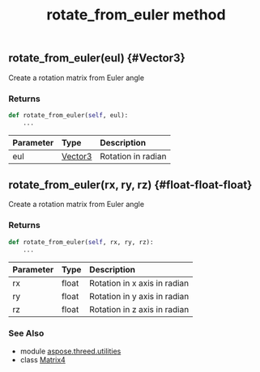 ﻿---
title: rotate_from_euler method
second_title: Aspose.3D for Python via .NET API References
description: 
type: docs
weight: 70
url: /python-net/aspose.threed.utilities/matrix4/rotate_from_euler/
is_root: false
---

## rotate_from_euler(eul) {#Vector3}

Create a rotation matrix from Euler angle

### Returns 





```python
def rotate_from_euler(self, eul):
    ...
```


| Parameter | Type | Description |
| :- | :- | :- |
| eul | [Vector3](/3d/python-net/aspose.threed.utilities/vector3) | Rotation in radian |


## rotate_from_euler(rx, ry, rz) {#float-float-float}

Create a rotation matrix from Euler angle

### Returns 





```python
def rotate_from_euler(self, rx, ry, rz):
    ...
```


| Parameter | Type | Description |
| :- | :- | :- |
| rx | float | Rotation in x axis in radian |
| ry | float | Rotation in y axis in radian |
| rz | float | Rotation in z axis in radian |



### See Also
* module [aspose.threed.utilities](../../)
* class [Matrix4](/3d/python-net/aspose.threed.utilities/matrix4)
